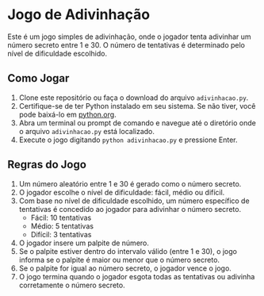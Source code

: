 # Jogo de Adivinhação

Este é um jogo simples de adivinhação, onde o jogador tenta adivinhar um número secreto entre 1 e 30. O número de tentativas é determinado pelo nível de dificuldade escolhido.

## Como Jogar

1. Clone este repositório ou faça o download do arquivo `adivinhacao.py`.
2. Certifique-se de ter Python instalado em seu sistema. Se não tiver, você pode baixá-lo em [python.org](https://www.python.org/downloads/).
3. Abra um terminal ou prompt de comando e navegue até o diretório onde o arquivo `adivinhacao.py` está localizado.
4. Execute o jogo digitando `python adivinhacao.py` e pressione Enter.

## Regras do Jogo

1. Um número aleatório entre 1 e 30 é gerado como o número secreto.
2. O jogador escolhe o nível de dificuldade: fácil, médio ou difícil.
3. Com base no nível de dificuldade escolhido, um número específico de tentativas é concedido ao jogador para adivinhar o número secreto.
   - Fácil: 10 tentativas
   - Médio: 5 tentativas
   - Difícil: 3 tentativas
4. O jogador insere um palpite de número.
5. Se o palpite estiver dentro do intervalo válido (entre 1 e 30), o jogo informa se o palpite é maior ou menor que o número secreto.
6. Se o palpite for igual ao número secreto, o jogador vence o jogo.
7. O jogo termina quando o jogador esgota todas as tentativas ou adivinha corretamente o número secreto.
